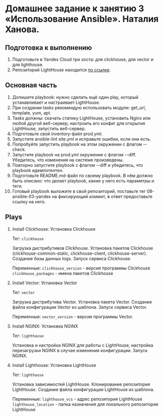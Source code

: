 # Домашнее задание к занятию 3 «Использование Ansible». Наталия Ханова. 
## Подготовка к выполнению

1.    Подготовьте в Yandex Cloud три хоста: для clickhouse, для vector и для lighthouse.
2.    Репозиторий LightHouse находится [по ссылке](https://github.com/VKCOM/lighthouse).

## Основная часть

1.    Допишите playbook: нужно сделать ещё один play, который устанавливает и настраивает LightHouse.
2.    При создании tasks рекомендую использовать модули: get_url, template, yum, apt.
3.    Tasks должны: скачать статику LightHouse, установить Nginx или любой другой веб-сервер, настроить его конфиг для открытия LightHouse, запустить веб-сервер.
4.    Подготовьте свой inventory-файл prod.yml.
5.    Запустите ansible-lint site.yml и исправьте ошибки, если они есть.
6.    Попробуйте запустить playbook на этом окружении с флагом --check.
7.    Запустите playbook на prod.yml окружении с флагом --diff. Убедитесь, что изменения на системе произведены.
8.    Повторно запустите playbook с флагом --diff и убедитесь, что playbook идемпотентен.
9.    Подготовьте README.md-файл по своему playbook. В нём должно быть описано: что делает playbook, какие у него есть параметры и теги.
10.   Готовый playbook выложите в свой репозиторий, поставьте тег 08-ansible-03-yandex на фиксирующий коммит, в ответ предоставьте ссылку на него.

## Plays

1. Install Clickhouse: Установка Clickhouse

    Тег: `clickhouse`

    Загрузка дистрибутивов Clickhouse.
    Установка пакетов Clickhouse (clickhouse-common-static, clickhouse-client, clickhouse-server).
    Создание базы данных logs.
    Запуск сервиса Clickhouse.

    Переменные: 
    `clickhouse_version` - версия программы Clickhouse
    `clickhouse_packages` - имена пакетов Clickhouse

2. Install Vector: Установка Vector

    Тег: `vector`

    Загрузка дистрибутива Vector.
    Установка пакета Vector.
    Создание файла конфигурации Vector из шаблона.
    Запуск сервиса Vector.

    Переменные: 
    `vector_version` - версия программы Vector.

3. Install NGINX: Установка NGINX

    Тег: `lighthouse` 

    Установка и настройка NGINX для работы с LightHouse, настройка перезагрузки NGINX в случае изменения конфигурации.
    Запуск NGINX. 

4. Install Lighthouse: Установка LightHouse

    Тег: `lighthouse`     

    Установка зависимостей LightHouse.
    Клонирование репозитория LightHouse.
    Создание файла конфигурации LightHouse из шаблона.

    Переменные:
    `lighthouse_vcs` - адрес репозитория LightHouse
    `lighthouse_location` - папка назначения для локального репозитория LightHouse
